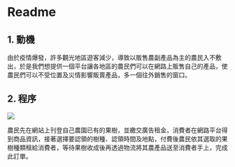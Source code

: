 # Readme
## 1. 動機
由於疫情爆發，許多觀光地區遊客減少，導致以販售農副產品為主的農民入不敷出，於是我們想提供一個平台讓各地區的農民們可以在網路上販售自己的產品，使農民們可以不受位置及災情影響販賣產品，多一個往外銷售的窗口。
## 2. 程序
![](https://i.imgur.com/bzazk6t.png)

農民先在網站上刊登自己農園已有的果樹，並繳交廣告租金，消費者在網路平台得到商品資訊，接著選擇要認領的樹種、認領時間及地點，付費後農民依其選取的果樹種類租給消費者，等待果樹收成後再透過物流將其農產品送至消費者手上，完成此訂單。


